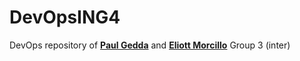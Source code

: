 # DevOpsING4
DevOps repository of <a href = "https://github.com/pauloo18/">**Paul Gedda**</a> and <a href = "https://github.com/EliottElek/">**Eliott Morcillo**</a> Group 3 (inter)

